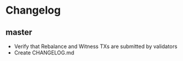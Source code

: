 # Changelog

## master

-   Verify that Rebalance and Witness TXs are submitted by validators
-   Create CHANGELOG.md
